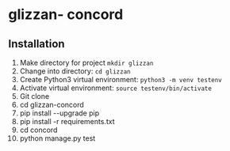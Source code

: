 # glizzan- concord

## Installation

1. Make directory for project `mkdir glizzan`
1. Change into directory: `cd glizzan`
1. Create Python3 virtual environment: `python3 -m venv testenv`
1. Activate virtual environment: `source testenv/bin/activate`
1. Git clone
1. cd glizzan-concord
1. pip install --upgrade pip
1. pip install -r requirements.txt
1. cd concord
1. python manage.py test
